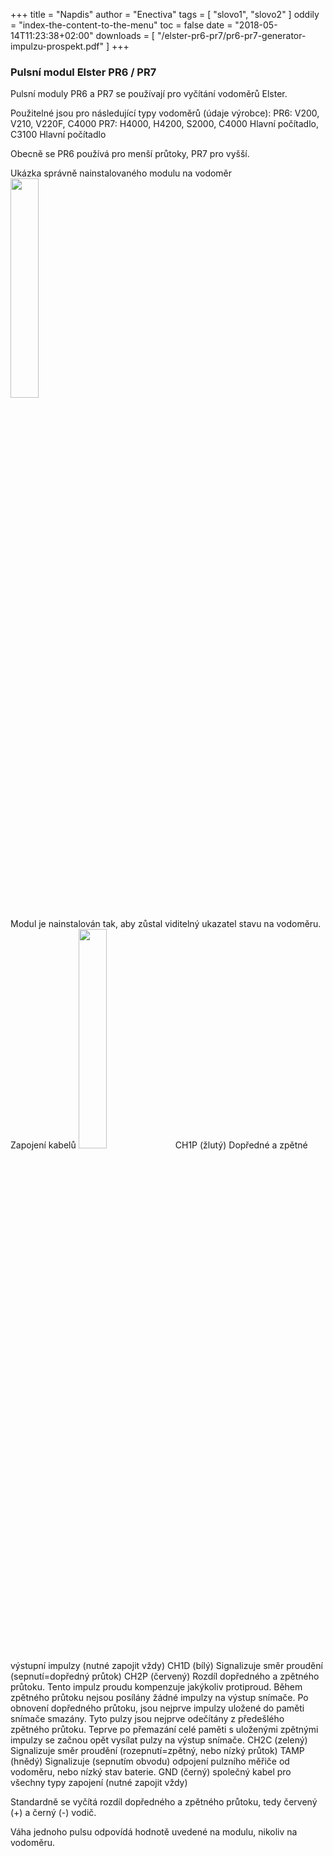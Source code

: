 +++
title = "Napdis"
author = "Enectiva"
tags = [
    "slovo1",
    "slovo2"
]
oddily = "index-the-content-to-the-menu"
toc = false
date = "2018-05-14T11:23:38+02:00"
downloads = [
    "/elster-pr6-pr7/pr6-pr7-generator-impulzu-prospekt.pdf"
]
+++

### Pulsní modul Elster PR6 / PR7
Pulsní moduly PR6 a PR7 se používají pro vyčítání vodoměrů Elster.


Použitelné jsou pro následující typy vodoměrů (údaje výrobce): 
PR6: V200, V210, V220F, C4000
PR7: H4000, H4200, S2000, C4000 Hlavní počítadlo, C3100 Hlavní počítadlo

Obecně se PR6 používá pro menší průtoky, PR7 pro vyšší.

Ukázka správně nainstalovaného modulu na vodoměr
<img class="center" src="/images/elster-pr6-pr7/pr6_02.png" style="width:30%"></img>

Modul je nainstalován tak, aby zůstal viditelný ukazatel stavu na vodoměru.
Zapojení kabelů
<img class="center" src="/images/elster-pr6-pr7/pr6_01.png" style="width:30%"></img>
CH1P (žlutý)	Dopředné a zpětné výstupní impulzy (nutné zapojit vždy) 
CH1D (bílý)	Signalizuje směr proudění (sepnutí=dopředný průtok) 
CH2P (červený)	Rozdíl dopředného a zpětného průtoku. Tento impulz proudu kompenzuje jakýkoliv protiproud. Během zpětného průtoku nejsou posílány žádné impulzy na výstup snímače. Po obnovení dopředného průtoku, jsou nejprve impulzy uložené do paměti snímače smazány. Tyto pulzy jsou nejprve odečítány z předešlého zpětného průtoku. Teprve po přemazání celé paměti s uloženými zpětnými impulzy se začnou opět vysílat pulzy na výstup snímače. 
CH2C (zelený)	Signalizuje směr proudění (rozepnutí=zpětný, nebo nízký průtok) 
TAMP (hnědý) 	Signalizuje (sepnutím obvodu) odpojení pulzního měřiče od vodoměru, nebo nízký stav baterie. 
GND (černý)	společný kabel pro všechny typy zapojení (nutné zapojit vždy)

Standardně se vyčítá rozdíl dopředného a zpětného průtoku, tedy červený (+) a černý (-) vodič.

Váha jednoho pulsu odpovídá hodnotě uvedené na modulu, nikoliv na vodoměru.